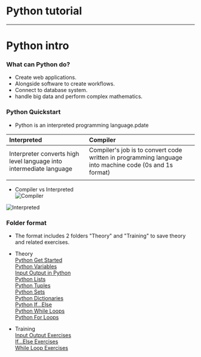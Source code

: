 # Python tutorial
***
# Python intro

###  What can Python do?
- Create web applications.
- Alongside software to create workflows.
- Connect to database system.
- handle big data and perform complex mathematics.
### Python Quickstart
- Python is an interpreted programming language.pdate

|Interpreted|Compiler|
| :-------------------------------------------------------- | :---------------------------------------------------------- |
|Interpreter converts high level language into intermediate language|Compiler's job is to convert code written in programming language into machine code (0s and 1s format)|
|||
- Compiler vs Interpreted  
![Compiler](https://st.quantrimang.com/photos/image/2023/07/13/so-sanh-compiler-va-interpreter-1.png)  

![Interpreted](https://st.quantrimang.com/photos/image/2023/07/13/so-sanh-compiler-va-interpreter-2.png)  

### Folder format
- The format includes 2 folders "Theory" and "Training" to save theory and related exercises.
- Theory  
[Python Get Started](https://github.com/tasubaki/LearnProgrammingSkills/blob/main/Theory/1GetStart.py)  
[Python Variables](https://github.com/tasubaki/LearnProgrammingSkills/blob/main/Theory/2Veriables.py)  
[Input Output in Python](https://github.com/tasubaki/LearnProgrammingSkills/blob/main/Theory/3InputAndOutput.py)  
[Python Lists](https://github.com/tasubaki/LearnProgrammingSkills/blob/main/Theory/4List.py)  
[Python Tuples](https://github.com/tasubaki/LearnProgrammingSkills/blob/main/Theory/5Tuple.py)  
[Python Sets](https://github.com/tasubaki/LearnProgrammingSkills/blob/main/Theory/6Set.py)  
[Python Dictionaries](https://github.com/tasubaki/LearnProgrammingSkills/blob/main/Theory/7Dictionaries.py)  
[Python If...Else](https://github.com/tasubaki/LearnProgrammingSkills/blob/main/Theory/8IfElse.py)  
[Python While Loops](https://github.com/tasubaki/LearnProgrammingSkills/blob/main/Theory/9WhileLoop.py)  
[Python For Loops](https://github.com/tasubaki/LearnProgrammingSkills/blob/main/Theory/10ForLoop.py)  
 
- Training  
[Input Output Exercises](https://github.com/tasubaki/LearnProgrammingSkills/blob/main/Training/Average.py)  
[If...Else Exercises](https://github.com/tasubaki/LearnProgrammingSkills/blob/main/Training/CheckLeapYear.py)  
[While Loop Exercises](https://github.com/tasubaki/LearnProgrammingSkills/blob/main/Training/SearchItems.py)  
